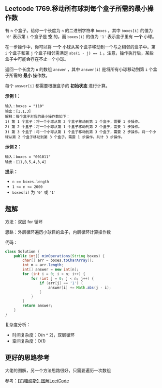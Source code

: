 ## Leetcode 1769.移动所有球到每个盒子所需的最小操作数

有 `n` 个盒子。给你一个长度为 `n` 的二进制字符串 `boxes` ，其中 `boxes[i]` 的值为 `'0'` 表示第 `i` 个盒子是 **空** 的，而 `boxes[i]` 的值为 `'1'` 表示盒子里有 **一个** 小球。

在一步操作中，你可以将 **一个** 小球从某个盒子移动到一个与之相邻的盒子中。第 `i` 个盒子和第 `j` 个盒子相邻需满足 `abs(i - j) == 1` 。注意，操作执行后，某些盒子中可能会存在不止一个小球。

返回一个长度为 `n` 的数组 `answer` ，其中 `answer[i]` 是将所有小球移动到第 `i` 个盒子所需的 **最小** 操作数。

每个 `answer[i]` 都需要根据盒子的 **初始状态** 进行计算。

 

**示例 1：**

```
输入：boxes = "110"
输出：[1,1,3]
解释：每个盒子对应的最小操作数如下：
1) 第 1 个盒子：将一个小球从第 2 个盒子移动到第 1 个盒子，需要 1 步操作。
2) 第 2 个盒子：将一个小球从第 1 个盒子移动到第 2 个盒子，需要 1 步操作。
3) 第 3 个盒子：将一个小球从第 1 个盒子移动到第 3 个盒子，需要 2 步操作。将一个小球从第 2 个盒子移动到第 3 个盒子，需要 1 步操作。共计 3 步操作。
```

**示例 2：**

```
输入：boxes = "001011"
输出：[11,8,5,4,3,4]
```

 

**提示：**

- `n == boxes.length`
- `1 <= n <= 2000`
- `boxes[i]` 为 `'0'` 或 `'1'`



## 题解

方法：双层 for 循环

思路：外层循环遍历小球目的盒子，内层循环计算操作数

代码：

```java
class Solution {
    public int[] minOperations(String boxes) {
        char[] arr = boxes.toCharArray();
        int n = arr.length;
        int[] answer = new int[n];
        for (int i = 0; i < n; i++) {
            for (int j = 0; j < n; j++) {
                if (arr[j] == '1') {
                    answer[i] += Math.abs(j - i);
                }
            }
        }
        return answer;
    }
}
```

复杂度分析：

- 时间复杂度：O(n ^ 2)，双层循环
- 空间复杂度：O(1)



## 更好的思路参考

大佬的图解，另一个方法思路很好，只需要遍历一次数组

参考：[【爪哇缪斯】图解LeetCode](https://leetcode.cn/problems/minimum-number-of-operations-to-move-all-balls-to-each-box/solutions/2001791/-by-muse-77-ilaz/)